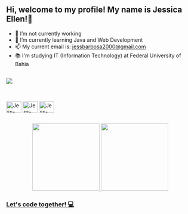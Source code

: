 ## Hi, welcome to my profile! My name is Jessica Ellen!👋


- 🔭 I’m not currently working
- 🌱 I’m currently learning Java and Web Development
- 📫 My current email is: jessbarbosa2000@gmail.com
- 📚 I'm studying IT (Information Technology) at Federal University of Bahia

##
  <a href="https://www.linkedin.com/in/jessica-ellen-7456aa180/" target="_blank"><img src="https://img.shields.io/badge/-LinkedIn-%230077B5?style=for-the-badge&logo=linkedin&logoColor=white" target="_blank"></a> 
  </div>

##

<div style="display: inline_block"><br>
  <img align="center" alt="Jess-Arduino" height="30" width="40" src="https://cdn.jsdelivr.net/gh/devicons/devicon/icons/arduino/arduino-plain-wordmark.svg">
  <img align="center" alt="Jess-Cplusplus" height="30" width="40" src="https://cdn.jsdelivr.net/gh/devicons/devicon/icons/cplusplus/cplusplus-original.svg">
  <img align="center" alt="Jess-JAVA" height="30" width="40" src="https://cdn.jsdelivr.net/gh/devicons/devicon/icons/java/java-original-wordmark.svg">
</div>
  
  ##

<div align="center">
  <a href="https://github.com/JessB2000">
  <img height="180em" src="https://github-readme-stats.vercel.app/api?username=JessB2000&show_icons=true&theme=dark&include_all_commits=true&count_private=true"/>
  <img height="180em" src="https://github-readme-stats.vercel.app/api/top-langs/?username=JessB2000&layout=compact&langs_count=7&theme=dark"/>
</div>

### Let's code together! 💻


